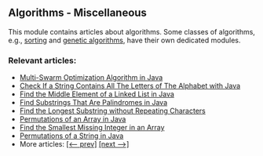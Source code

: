## Algorithms - Miscellaneous

This module contains articles about algorithms. Some classes of algorithms,
e.g., [sorting](https://github.com/eugenp/tutorials/blob/algorithms-sorting)
and [genetic algorithms](https://github.com/eugenp/tutorials/blob/algorithms-genetic), have their own dedicated modules.

### Relevant articles:

- [Multi-Swarm Optimization Algorithm in Java](https://www.baeldung.com/java-multi-swarm-algorithm)
- [Check If a String Contains All The Letters of The Alphabet with Java](https://www.baeldung.com/java-string-contains-all-letters)
- [Find the Middle Element of a Linked List in Java](https://www.baeldung.com/java-linked-list-middle-element)
- [Find Substrings That Are Palindromes in Java](https://www.baeldung.com/java-palindrome-substrings)
- [Find the Longest Substring without Repeating Characters](https://www.baeldung.com/java-longest-substring-without-repeated-characters)
- [Permutations of an Array in Java](https://www.baeldung.com/java-array-permutations)
- [Find the Smallest Missing Integer in an Array](https://www.baeldung.com/java-smallest-missing-integer-in-array)
- [Permutations of a String in Java](https://www.baeldung.com/java-string-permutations)
- More articles: [[<-- prev]](/algorithms-miscellaneous-3) [[next -->]](/algorithms-miscellaneous-5)
